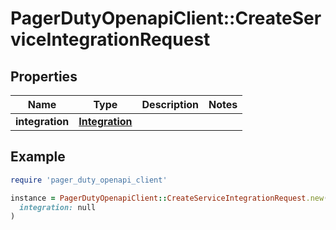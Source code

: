 # PagerDutyOpenapiClient::CreateServiceIntegrationRequest

## Properties

| Name | Type | Description | Notes |
| ---- | ---- | ----------- | ----- |
| **integration** | [**Integration**](Integration.md) |  |  |

## Example

```ruby
require 'pager_duty_openapi_client'

instance = PagerDutyOpenapiClient::CreateServiceIntegrationRequest.new(
  integration: null
)
```

